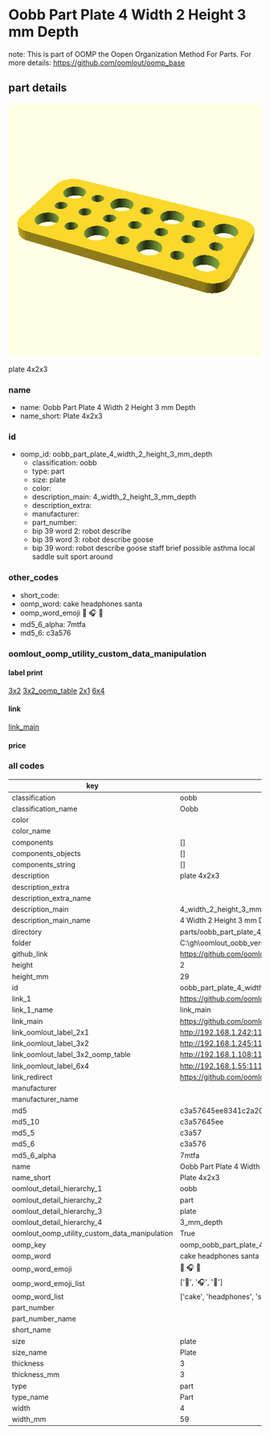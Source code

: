 # Oobb Part Plate 4 Width 2 Height 3 mm Depth  

note: This is part of OOMP the Oopen Organization Method For Parts. For more details: https://github.com/oomlout/oomp_base

##  part details
  

[![](3dpr.png)](3dpr.png)

plate 4x2x3



### name
* name: Oobb Part Plate 4 Width 2 Height 3 mm Depth
* name_short: Plate 4x2x3 
### id
* oomp_id: oobb_part_plate_4_width_2_height_3_mm_depth
  * classification: oobb
  * type: part
  * size: plate
  * color: 
  * description_main: 4_width_2_height_3_mm_depth
  * description_extra: 
  * manufacturer: 
  * part_number: 
  * bip 39 word 2: robot describe
  * bip 39 word 3: robot describe goose
  * bip 39 word: robot describe goose staff brief possible asthma local saddle suit sport around

### other_codes
* short_code: 
* oomp_word: cake headphones santa
* oomp_word_emoji :cake: :headphones: :santa:
* md5_6_alpha: 7mtfa
* md5_6: c3a576






### oomlout_oomp_utility_custom_data_manipulation
#### label print
[3x2](http://192.168.1.245:1112/?label=oomp%207mtfa)
[3x2_oomp_table](http://192.168.1.108:1112/?label=oomp%207mtfa)
[2x1](http://192.168.1.242:1112/?label=oomp%207mtfa)
[6x4](http://192.168.1.55:1112/?label=oomp%207mtfa)    

#### link

[link_main](https://github.com/oomlout/oomlout_oobb_version_4_generated_parts/tree/main/navigation_oomp/oobb/part/plate/4_width_2_height_3_mm_depth/part)                              

#### price







### all codes 
| key | value |  
| --- | --- |  
| classification | oobb |  
| classification_name | Oobb |  
| color |  |  
| color_name |  |  
| components | [] |  
| components_objects | [] |  
| components_string | [] |  
| description | plate 4x2x3 |  
| description_extra |  |  
| description_extra_name |  |  
| description_main | 4_width_2_height_3_mm_depth |  
| description_main_name | 4 Width 2 Height 3 mm Depth |  
| directory | parts/oobb_part_plate_4_width_2_height_3_mm_depth |  
| folder | C:\gh\oomlout_oobb_version_4_generated_parts\parts\oobb_part_plate_4_width_2_height_3_mm_depth |  
| github_link | https://github.com/oomlout/oomlout_oomp_part_src/tree/main/parts/oobb_part_plate_4_width_2_height_3_mm_depth |  
| height | 2 |  
| height_mm | 29 |  
| id | oobb_part_plate_4_width_2_height_3_mm_depth |  
| link_1 | https://github.com/oomlout/oomlout_oobb_version_4_generated_parts/tree/main/navigation_oomp/oobb/part/plate/4_width_2_height_3_mm_depth/part |  
| link_1_name | link_main |  
| link_main | https://github.com/oomlout/oomlout_oobb_version_4_generated_parts/tree/main/navigation_oomp/oobb/part/plate/4_width_2_height_3_mm_depth/part |  
| link_oomlout_label_2x1 | http://192.168.1.242:1112/?label=oomp%207mtfa |  
| link_oomlout_label_3x2 | http://192.168.1.245:1112/?label=oomp%207mtfa |  
| link_oomlout_label_3x2_oomp_table | http://192.168.1.108:1112/?label=oomp%207mtfa |  
| link_oomlout_label_6x4 | http://192.168.1.55:1112/?label=oomp%207mtfa |  
| link_redirect | https://github.com/oomlout/oomlout_oobb_version_4_generated_parts/tree/main/parts/oobb_plate_04_02_03 |  
| manufacturer |  |  
| manufacturer_name |  |  
| md5 | c3a57645ee8341c2a20dfd40c90ee5d9 |  
| md5_10 | c3a57645ee |  
| md5_5 | c3a57 |  
| md5_6 | c3a576 |  
| md5_6_alpha | 7mtfa |  
| name | Oobb Part Plate 4 Width 2 Height 3 mm Depth |  
| name_short | Plate 4x2x3  |  
| oomlout_detail_hierarchy_1 | oobb |  
| oomlout_detail_hierarchy_2 | part |  
| oomlout_detail_hierarchy_3 | plate |  
| oomlout_detail_hierarchy_4 | 3_mm_depth |  
| oomlout_oomp_utility_custom_data_manipulation | True |  
| oomp_key | oomp_oobb_part_plate_4_width_2_height_3_mm_depth |  
| oomp_word | cake headphones santa |  
| oomp_word_emoji | :cake: :headphones: :santa: |  
| oomp_word_emoji_list | [':cake:', ':headphones:', ':santa:'] |  
| oomp_word_list | ['cake', 'headphones', 'santa'] |  
| part_number |  |  
| part_number_name |  |  
| short_name |  |  
| size | plate |  
| size_name | Plate |  
| thickness | 3 |  
| thickness_mm | 3 |  
| type | part |  
| type_name | Part |  
| width | 4 |  
| width_mm | 59 |  
